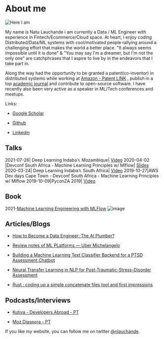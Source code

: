 # About me


![Here I am](https://pbs.twimg.com/profile_images/1138050464573022208/llhmkn26_400x400.png)

My name is Natu Lauchande i am currently a Data / ML Engineer with experience in Fintech/Ecommerce/Cloud space. At heart, I enjoy coding Distributed/Data/ML systems with cool/motivated people rallying around a challenging effort that makes the world a better place.  "It always seems impossible until it is done" & "You may say I'm a dreamer, but I'm not the only one" are catchphrases that I aspire to live by in the endeavors that I take part in.

Along the way had the opportunity to be granted a patent(co-inventor) in distributed systems while working at [Amazon - Patent LINK](https://patents.google.com/patent/US9674275B1/en) , publish in a top [academic journal](https://academic.oup.com/ije/article/42/5/1309/621438) and contribute to open-source software. I have recently also been very active as a speaker in ML/Tech conferences and meetups.

Links:

* [Google Scholar](https://scholar.google.co.za/citations?user=VfFNjzkAAAAJ&hl=en)

* [Github](https://github.com/nlauchande/)

* [Linkedin](https://www.linkedin.com/in/natu-lauchande-0955714/)


## Talks

2021-07-26| Deep Learning Indaba𝕏 Mozambique|  [Video](https://www.youtube.com/watch?v=3Acc6ASunn8&t=0s) 
2020-04-02 |Devconf South Africa - Machine Learning Principles w/ Mlflow| [Slides](https://docs.google.com/presentation/d/14wrVFCI872GTtr3W_GK-0qrwn0WHitObngIQ_lnhSj0/edit?usp=sharing) 
2020-03-24| Deep Learning Indaba𝕏 South Africa| [Video](https://www.youtube.com/watch?v=lc4bVb2g3pA) 
2019-10-27|AWS Dev days Cape Town - Devconf South Africa - Machine Learning Principles w/ Mlflow
2019-10-09|PyconZA 2019| [Video](https://www.youtube.com/watch?v=oIrnMdG4L0I&t)


## Book

2021-[Machine Learning Engineering with MLFlow](https://www.amazon.com/gp/product/B096N14KXW/ref=dbs_a_def_rwt_hsch_vapi_taft_p1_i0)
![image](https://user-images.githubusercontent.com/646979/128640381-7d762427-abaa-49c7-be6f-864cfc89e74e.png)



## Articles/Blogs
* [How to Become a Data Engineer: The AI Plumber?](https://medium.com/omdena/how-to-become-a-data-engineer-the-plumber-of-the-ai-world-dc23e5486220)

* [Review notes of ML PLatforms — Uber Michelangelo](https://medium.com/@nlauchande/review-notes-of-ml-platforms-uber-michelangelo-e133eb6031da)

* [Building a Machine Learning Text Classifier Backend for a PTSD Assessment Chatbot](https://medium.com/omdena/building-a-machine-learning-text-classifier-backend-for-a-ptsd-assessment-chatbot-b7ba0a3da1cf)

* [Neural Transfer Learning in NLP for Post-Traumatic-Stress-Disorder Assessment](https://medium.com/omdena/neural-transfer-learning-in-nlp-for-post-traumatic-stress-disorder-assessment-c173412a2394)

* [Rust : coding up a simple concatenate files tool and first impressions](https://medium.com/@nlauchande/rust-coding-up-a-simple-concatenate-files-tool-and-first-impressions-a8cbe680e887)


## Podcasts/Interviews

* [Kutiva - Developers Abroad - PT](https://www.youtube.com/watch?v=1LJq7zCnmdI&t=0s)

* [Moz Diaspora - PT ](https://anchor.fm/gerusio/episodes/Natu-Lauchande---Do-Centro-de-Investigacao-em-Saude-da-Manhica-para-a-Amazon-em-Cape-Town-eo9mdm)


If you like my website, you can follow me on twitter [@nlauchande](https://twitter.com/nlauchande).
